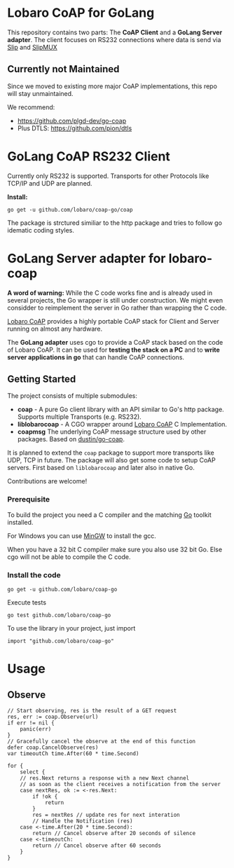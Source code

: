 # Lobaro CoAP for GoLang

This repository contains two parts: The **CoAP Client** and a **GoLang Server adapter**. The client focuses on RS232 connections where data is send via [Slip](https://tools.ietf.org/rfc/rfc1055.txt) and [SlipMUX](https://tools.ietf.org/html/draft-bormann-t2trg-slipmux-01)

## Currently not Maintained

Since we moved to existing more major CoAP implementations, this repo will stay unmaintained.

We recommend:

* https://github.com/plgd-dev/go-coap
* Plus DTLS: https://github.com/pion/dtls

# GoLang CoAP RS232 Client 
Currently only RS232 is supported. Transports for other Protocols like TCP/IP and UDP are planned.

**Install:**
```
go get -u github.com/lobaro/coap-go/coap
```

The package is strctured similiar to the http package and tries to follow go idematic coding styles.

# GoLang Server adapter for lobaro-coap

**A word of warning:** While the C code works fine and is already used in several projects, the Go wrapper is still under construction. We might even considder to reimplement the server in Go rather than wrapping the C code.

[Lobaro CoAP](https://github.com/lobaro/lobaro-coap) provides a highly portable CoAP stack for Client and Server running on almost any hardware.

The **GoLang adapter** uses cgo to provide a CoAP stack based on the code of Lobaro CoAP. It can be used for **testing the stack on a PC** and to **write server applications in go** that can handle CoAP connections.

## Getting Started

The project consists of multiple submodules:

* **coap** - A pure Go client library with an API similar to Go's http package. Supports multiple Transports (e.g. RS232).
* **liblobarocoap** - A CGO wrapper around [Lobaro CoAP](https://github.com/lobaro/lobaro-coap) C Implementation.
* **coapmsg** The underlying CoAP message structure used by other packages. Based on [dustin/go-coap](https://github.com/dustin/go-coap).

It is planned to extend the `coap` package to support more transports like UDP, TCP in future. The package will also get some code to setup CoAP servers. First based on `liblobarocoap` and later also in native Go.

Contributions are welcome!

### Prerequisite 
To build the project you need a C compiler and the matching [Go](https://golang.org/dl/) toolkit installed. 

For Windows you can use [MinGW](http://www.mingw.org/) to install the gcc. 

When you have a 32 bit C compiler make sure you also use 32 bit Go. Else cgo will not be able to compile the C code.

### Install the code

```
go get -u github.com/lobaro/coap-go
```

Execute tests
```
go test github.com/lobaro/coap-go
```

To use the library in your project, just import
```
import "github.com/lobaro/coap-go"
```

# Usage

## Observe

```
// Start observing, res is the result of a GET request
res, err := coap.Observe(url)
if err != nil {
	panic(err)
}
// Gracefully cancel the observe at the end of this function
defer coap.CancelObserve(res)
var timeoutCh time.After(60 * time.Second)

for {
	select {
	// res.Next returns a response with a new Next channel
	// as soon as the client receives a notification from the server
	case nextRes, ok := <-res.Next:
		if !ok {
			return
		}
		res = nextRes // update res for next interation
		// Handle the Notification (res)
	case <-time.After(20 * time.Second):
		return // Cancel observe after 20 seconds of silence
	case <-timeoutCh:
		return // Cancel observe after 60 seconds
	}
}
```

